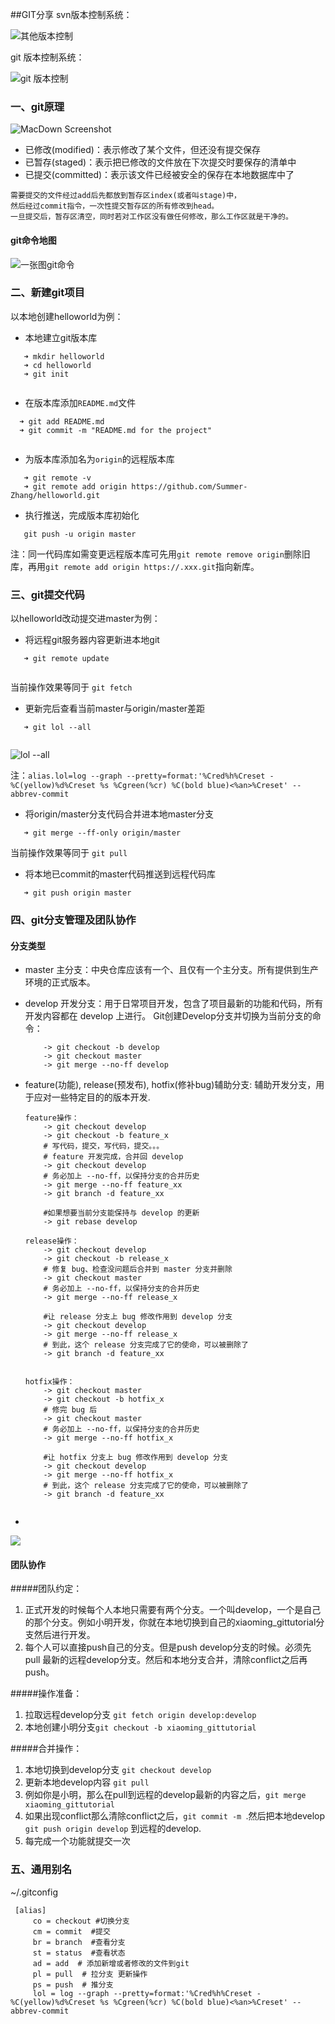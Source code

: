 ##GIT分享
svn版本控制系统：

![其他版本控制](http://upload-images.jianshu.io/upload_images/3832193-f6afee5c41a1fdc3.png?imageMogr2/auto-orient/strip%7CimageView2/2/w/1240) 

git 版本控制系统：

![git 版本控制](http://upload-images.jianshu.io/upload_images/3832193-24d0a9a2f98a0d29.png?imageMogr2/auto-orient/strip%7CimageView2/2/w/1240)
### 一、git原理 
![MacDown Screenshot](http://upload-images.jianshu.io/upload_images/3832193-9f91b2096b08eeae.png?imageMogr2/auto-orient/strip%7CimageView2/2/w/1240)  

* 已修改(modified)：表示修改了某个文件，但还没有提交保存  
* 已暂存(staged)：表示把已修改的文件放在下次提交时要保存的清单中  
* 已提交(committed)：表示该文件已经被安全的保存在本地数据库中了 

``` 
需要提交的文件经过add后先都放到暂存区index(或者叫stage)中， 
然后经过commit指令，一次性提交暂存区的所有修改到head。
一旦提交后，暂存区清空，同时若对工作区没有做任何修改，那么工作区就是干净的。
```

#### git命令地图
![一张图git命令](http://upload-images.jianshu.io/upload_images/1967087-8b2a1d26e47655e0.jpeg?imageMogr2/auto-orient/strip%7CimageView2/2/w/1240)

### 二、新建git项目
以本地创建helloworld为例： 

 * 本地建立git版本库
 
 ```
 	➜ mkdir helloworld
 	➜ cd helloworld 
 	➜ git init
 	
 ```
 
 * 在版本库添加`README.md`文件
  
  ```
 	➜ git add README.md
 	➜ git commit -m "README.md for the project"
 	
 ```
 
 * 为版本库添加名为`origin`的远程版本库
 
 ```
 	➜ git remote -v
 	➜ git remote add origin https://github.com/Summer-Zhang/helloworld.git
 ```
 
 * 执行推送，完成版本库初始化
 
 ```  
	git push -u origin master
```
注：同一代码库如需变更远程版本库可先用`git remote remove origin`删除旧库，再用`git remote add origin https://.xxx.git`指向新库。

### 三、git提交代码
以helloworld改动提交进master为例：

 * 将远程git服务器内容更新进本地git
 
 ```
 	➜ git remote update
 	
 ```
 当前操作效果等同于 `git fetch`
 * 更新完后查看当前master与origin/master差距
 
 ```
 	➜ git lol --all
 	
 ```
 ![lol --all](/Users/summer/Desktop/project/8_git分享/249ADFB7-12F8-4BD4-9F85-FDBAED601CB5.png)
 
 注：`alias.lol=log --graph --pretty=format:'%Cred%h%Creset -%C(yellow)%d%Creset %s %Cgreen(%cr) %C(bold blue)<%an>%Creset' --abbrev-commit`
 
 *  将origin/master分支代码合并进本地master分支
 
 ```
  	➜ git merge --ff-only origin/master
 ```
 当前操作效果等同于 `git pull`
 *  将本地已commit的master代码推送到远程代码库
 
 ```
  	➜ git push origin master
 ```
 
### 四、git分支管理及团队协作
#### 分支类型
*  master 主分支：中央仓库应该有一个、且仅有一个主分支。所有提供到生产环境的正式版本。
*  develop 开发分支：用于日常项目开发，包含了项目最新的功能和代码，所有开发内容都在 develop 上进行。
	Git创建Develop分支并切换为当前分支的命令：
	
	```
		-> git checkout -b develop
		-> git checkout master
		-> git merge --no-ff develop
	```
*  feature(功能), release(预发布), hotfix(修补bug)辅助分支: 辅助开发分支，用于应对一些特定目的的版本开发.
	
	```
	feature操作：
		-> git checkout develop
		-> git checkout -b feature_x 
		# 写代码，提交，写代码，提交。。。
		# feature 开发完成，合并回 develop
		-> git checkout develop
		# 务必加上 --no-ff，以保持分支的合并历史
		-> git merge --no-ff feature_xx
		-> git branch -d feature_xx
		
		#如果想要当前分支能保持与 develop 的更新
		-> git rebase develop
	```
	
	```
	release操作：
		-> git checkout develop
		-> git checkout -b release_x 
		# 修复 bug、检查没问题后合并到 master 分支并删除
		-> git checkout master
		# 务必加上 --no-ff，以保持分支的合并历史
		-> git merge --no-ff release_x
		
		#让 release 分支上 bug 修改作用到 develop 分支
		-> git checkout develop
		-> git merge --no-ff release_x
		# 到此，这个 release 分支完成了它的使命，可以被删除了
		-> git branch -d feature_xx
		
	```
	
	```
	hotfix操作：
		-> git checkout master
		-> git checkout -b hotfix_x 
		# 修完 bug 后
		-> git checkout master
		# 务必加上 --no-ff，以保持分支的合并历史
		-> git merge --no-ff hotfix_x
		
		#让 hotfix 分支上 bug 修改作用到 develop 分支
		-> git checkout develop
		-> git merge --no-ff hotfix_x
		# 到此，这个 release 分支完成了它的使命，可以被删除了
		-> git branch -d feature_xx
		
	```
*  
![](https://sfault-image.b0.upaiyun.com/313/602/3136029559-576d5b0b66eac_articlex)

#### 团队协作
#####团队约定：

1. 正式开发的时候每个人本地只需要有两个分支。一个叫develop，一个是自己的那个分支。例如小明开发，你就在本地切换到自己的xiaoming_gittutorial分支然后进行开发。 
2. 每个人可以直接push自己的分支。但是push develop分支的时候。必须先pull 最新的远程develop分支。然后和本地分支合并，清除conflict之后再push。

#####操作准备：
1. 拉取远程develop分支 `git fetch origin develop:develop`
2. 本地创建小明分支`git checkout -b xiaoming_gittutorial`

#####合并操作：
1. 本地切换到develop分支 `git checkout develop`
2. 更新本地develop内容 `git pull`
3. 例如你是小明，那么在pull到远程的develop最新的内容之后，`git merge xiaoming_gittutorial`
4. 如果出现conflict那么清除conflict之后，`git commit -m `.然后把本地develop `git push origin develop` 到远程的develop.
5. 每完成一个功能就提交一次

### 五、通用别名
~/.gitconfig

```
 [alias]
	 co = checkout #切换分支
	 cm = commit  #提交
	 br = branch  #查看分支
	 st = status  #查看状态
	 ad = add  # 添加新增或者修改的文件到git
	 pl = pull  # 拉分支 更新操作
	 ps = push  # 推分支
	 lol = log --graph --pretty=format:'%Cred%h%Creset -%C(yellow)%d%Creset %s %Cgreen(%cr) %C(bold blue)<%an>%Creset' --abbrev-commit
```